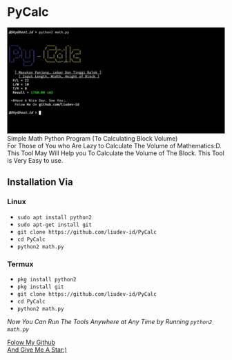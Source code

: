 # PyCalc
<img src="Pic.jpg"/>
Simple Math Python Program (To Calculating Block Volume)<br>
For Those of You who Are Lazy to Calculate The Volume of Mathematics:D.<br>
This Tool May Will Help you To Calculate the Volume of The Block.
This Tool is Very Easy to use.<br>

## Installation Via
### Linux
- ```sudo apt install python2```
- ```sudo apt-get install git```
- ```git clone https://github.com/liudev-id/PyCalc```
- ```cd PyCalc```
- ```python2 math.py```
### Termux
- ```pkg install python2```
- ```pkg install git```
- ```git clone https://github.com/liudev-id/PyCalc```
- ```cd PyCalc```
- ```python2 math.py```

<i> Now You Can Run The Tools Anywhere at Any Time by Running ```python2 math.py```</i>

[Folow My Github<br>
And Give Me A Star:)](https://github.com/liudev-id)<br>
